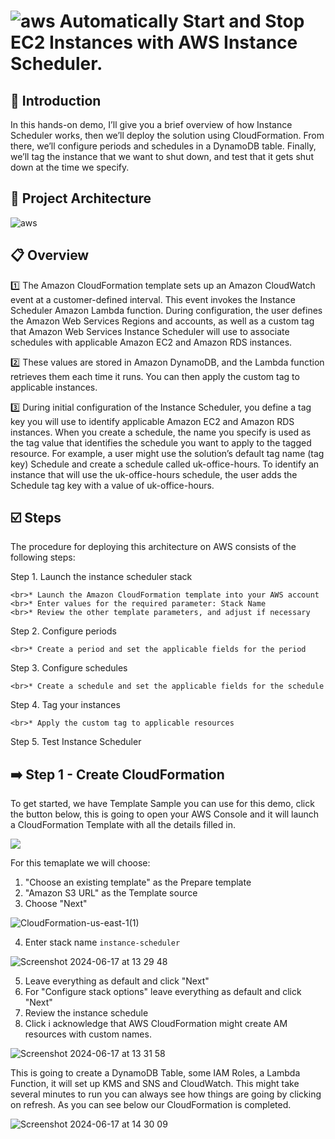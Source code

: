 # ![aws](https://github.com/julien-muke/Search-Engine-Website-using-AWS/assets/110755734/01cd6124-8014-4baa-a5fe-bd227844d263)     Automatically Start and Stop EC2 Instances with AWS Instance Scheduler.


## <a name="introduction">🤖 Introduction</a>

In this hands-on demo, I’ll give you a brief overview of how Instance Scheduler works, then we’ll deploy the solution using CloudFormation.  From there, we’ll configure periods and schedules in a DynamoDB table.  Finally, we’ll tag the instance that we want to shut down, and test that it gets shut down at the time we specify.

## <a name="design">📐 Project Architecture</a>

![aws](https://github.com/julien-muke/aws-instance-scheduler/assets/110755734/c2dcf937-80b0-4a00-9c15-1c9934a6e764)

## 📋 Overview

1️⃣ The Amazon CloudFormation template sets up an Amazon CloudWatch event at a customer-defined interval. This event invokes the Instance Scheduler Amazon Lambda function. During configuration, the user defines the Amazon Web Services Regions and accounts, as well as a custom tag that Amazon Web Services Instance Scheduler will use to associate schedules with applicable Amazon EC2 and Amazon RDS instances.

2️⃣ These values are stored in Amazon DynamoDB, and the Lambda function retrieves them each time it runs. You can then apply the custom tag to applicable instances.

3️⃣ During initial configuration of the Instance Scheduler, you define a tag key you will use to identify applicable Amazon EC2 and Amazon RDS instances. When you create a schedule, the name you specify is used as the tag value that identifies the schedule you want to apply to the tagged resource. For example, a user might use the solution’s default tag name (tag key) Schedule and create a schedule called uk-office-hours. To identify an instance that will use the uk-office-hours schedule, the user adds the Schedule tag key with a value of uk-office-hours.


## <a name="steps">☑️ Steps</a>

The procedure for deploying this architecture on AWS consists of the following steps:

Step 1. Launch the instance scheduler stack

    <br>* Launch the Amazon CloudFormation template into your AWS account
    <br>* Enter values for the required parameter: Stack Name
    <br>* Review the other template parameters, and adjust if necessary

Step 2. Configure periods

    <br>* Create a period and set the applicable fields for the period

Step 3. Configure schedules

    <br>* Create a schedule and set the applicable fields for the schedule

Step 4. Tag your instances

    <br>* Apply the custom tag to applicable resources

Step 5. Test Instance Scheduler



## ➡️ Step 1 - Create CloudFormation

To get started, we have Template Sample you can use for this demo, click the button below, this is going to open your AWS Console and it will launch a CloudFormation Template with all the details filled in.

<a href="https://console.aws.amazon.com/cloudformation/home?region=us-east-1#/stacks/new?templateURL=https:%2F%2Fs3.amazonaws.com%2Fsolutions-reference%2Finstance-scheduler-on-aws%2Flatest%2Finstance-scheduler-on-aws.template&redirectId=SolutionWeb">
<img src="https://github.com/julien-muke/aws-instance-scheduler/assets/110755734/5e48af4c-7949-4ada-8ec4-948b8003e64a" target="_blank">
</a>

For this temaplate we will choose:

1. "Choose an existing template" as the Prepare template
2. "Amazon S3 URL" as the Template source
3. Choose "Next"

![CloudFormation-us-east-1(1)](https://github.com/julien-muke/aws-instance-scheduler/assets/110755734/d6b96bf4-faec-4880-8cba-47f64b18f569)

4. Enter stack name `instance-scheduler`

![Screenshot 2024-06-17 at 13 29 48](https://github.com/julien-muke/aws-instance-scheduler/assets/110755734/13f19876-057e-424c-bf68-29a076f41e08)

5. Leave everything as default and click "Next"
6. For "Configure stack options" leave everything as default and click "Next"
7. Review the instance schedule
8. Click i acknowledge that AWS CloudFormation might create AM resources with custom names.

![Screenshot 2024-06-17 at 13 31 58](https://github.com/julien-muke/aws-instance-scheduler/assets/110755734/901f5301-1bed-415d-9038-95e2e3e51306)


This is going to create a DynamoDB Table, some IAM Roles, a Lambda Function, it will set up KMS and SNS and CloudWatch.
This might take several minutes to run you can always see how things are going by clicking on refresh.
As you can see below our CloudFormation is completed.

![Screenshot 2024-06-17 at 14 30 09](https://github.com/julien-muke/aws-instance-scheduler/assets/110755734/96093e34-a656-4d91-81f5-f2d863eb1005)




